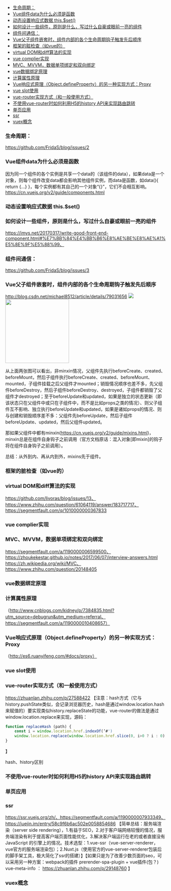 <!-- TOC -->

- [生命周期：](#生命周期)
- [Vue组件data为什么必须是函数](#vue组件data为什么必须是函数)
- [动态设置响应式数据 this.$set()](#动态设置响应式数据-thisset)
- [如何设计一些组件，原则是什么，写过什么自豪或眼前一亮的组件](#如何设计一些组件原则是什么写过什么自豪或眼前一亮的组件)
- [组件间通信：](#组件间通信)
- [Vue父子组件嵌套时，组件内部的各个生命周期钩子触发先后顺序](#vue父子组件嵌套时组件内部的各个生命周期钩子触发先后顺序)
- [框架的脏检查（如vue的）](#框架的脏检查如vue的)
- [virtual DOM和diff算法的实现](#virtual-dom和diff算法的实现)
- [vue complier实现](#vue-complier实现)
- [MVC、MVVM，数据单项绑定和双向绑定](#mvcmvvm数据单项绑定和双向绑定)
- [vue数据绑定原理](#vue数据绑定原理)
- [计算属性原理](#计算属性原理)
- [Vue响应式原理（Object.defineProperty）的另一种实现方式：Proxy](#vue响应式原理objectdefineproperty的另一种实现方式proxy)
- [vue slot使用](#vue-slot使用)
- [vue-router实现方式（和一般使用方式）](#vue-router实现方式和一般使用方式)
- [不使用vue-router时如何利用H5的history API来实现路由跳转](#不使用vue-router时如何利用h5的history-api来实现路由跳转)
- [单页应用](#单页应用)
- [ssr](#ssr)
- [vuex概念](#vuex概念)

<!-- /TOC -->

### 生命周期：
https://github.com/FridaS/blog/issues/2

### Vue组件data为什么必须是函数
因为同一个组件的各个实例是共享一个data的（该组件的data），如果data是一个对象，则每个组件改变data都会影响其他组件实例，而data是函数，如data(){ return {...} }，每个实例都有其自己的一个对象“{}”，它们不会相互影响。https://cn.vuejs.org/v2/guide/components.html

### 动态设置响应式数据 this.$set()

### 如何设计一些组件，原则是什么，写过什么自豪或眼前一亮的组件
https://imys.net/20170317/write-good-front-end-component.html#%E7%BB%84%E4%BB%B6%E8%AE%BE%E8%AE%A1%E5%8E%9F%E5%88%99、
### 组件间通信：
https://github.com/FridaS/blog/issues/3

### Vue父子组件嵌套时，组件内部的各个生命周期钩子触发先后顺序
http://blog.csdn.net/michael8512/article/details/79031656
![](http://chuantu.biz/t6/278/1523273981x-1404764247.png)
<img src="http://chuantu.biz/t6/278/1523274017x-1566657543.png" width="200" />

从上面两张图可以看出，非minxin情况，父组件先执行beforeCreate、created、beforeMount，然后子组件执行beforeCreate、created、beforeMount、mounted，子组件挂载之后父组件才mounted；销毁情况顺序也差不多，先父组件beforeDestroy，然后子组件beforeDestroy、destroyed，子组件都销毁了父组件才destroyed；至于beforeUpdate和updated，如果是独立的状态更新（即该状态只在父组件中或只在子组件中，而不是比如props之类的情况）、则父子组件互不影响、独立执行beforeUpdate和updated，如果是诸如props的情况、则与创建和销毁顺序差不多：父组件先beforeUpdate，然后子组件beforeUpdate、updated，然后父组件updated。

那如果父组件中都有minxin(https://cn.vuejs.org/v2/guide/mixins.html)，minxin总是在组件自身钩子之前调用（官方文档原话：混入对象[即mixin]的钩子将在组件自身钩子之前调用）。

总结：从外到内、再从内到外，mixins先于组件。

### 框架的脏检查（如vue的）
### virtual DOM和diff算法的实现
https://github.com/livoras/blog/issues/13、https://www.zhihu.com/question/61064119/answer/183717717、https://segmentfault.com/q/1010000000367833
### vue complier实现
### MVC、MVVM，数据单项绑定和双向绑定
https://segmentfault.com/a/1190000006599500、https://zhoukekestar.github.io/notes/2017/06/07/interview-answers.html
https://zh.wikipedia.org/wiki/MVC、https://www.zhihu.com/question/20148405

### vue数据绑定原理

### 计算属性原理
（http://www.cnblogs.com/kidney/p/7384835.html?utm_source=debugrun&utm_medium=referral、https://segmentfault.com/a/1190000010408657）

### Vue响应式原理（Object.defineProperty）的另一种实现方式：Proxy
（http://es6.ruanyifeng.com/#docs/proxy）
### vue slot使用

### vue-router实现方式（和一般使用方式）
https://zhuanlan.zhihu.com/p/27588422
【注意：hash方式（它与history.pushState类似，会记录浏览器历史，hash是通过window.location.hash来赋值的）要实现类似history.replaceState的功能，vue-router的做法是通过window.location.replace来实现，源码：
```javascript
function replaceHash (path) {
    const i = window.location.href.indexOf(‘#')
    window.location.replace(window.location.href.slice(0, i>0 ? i : 0) + ‘#’ + path)
}
```
】

hash、history区别

### 不使用vue-router时如何利用H5的history API来实现路由跳转
### 单页应用
### ssr
https://ssr.vuejs.org/zh/、https://segmentfault.com/a/1190000007933349、https://juejin.im/entry/58c9f6b6ac502e0058854686
【简单总结：服务端渲染（server side rendering），1.有益于SEO，2.对于客户端网络较慢的情况，服务端渲染有利于提高客户端页面性能优化，3.解决客户端运行在老的或者直接没有JavaScript 的引擎上的情况。技术选型：1.vue-ssr（vue-server-renderer，vue官方的服务端渲染包）；2.Nuxt.js（使用官方的vue-server-renderer包装后的脚手架工具，极大简化了ssr的搭建）】【如果只是为了改善少数页面的seo，可以采用另一种方案：webpack的插件 prerender-spa-plugin + vue插件(包？) vue-meta-info ： https://zhuanlan.zhihu.com/p/29148760 】


### vuex概念